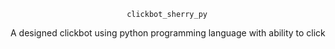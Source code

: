                               clickbot_sherry_py
A designed clickbot using python programming language with ability to click 
